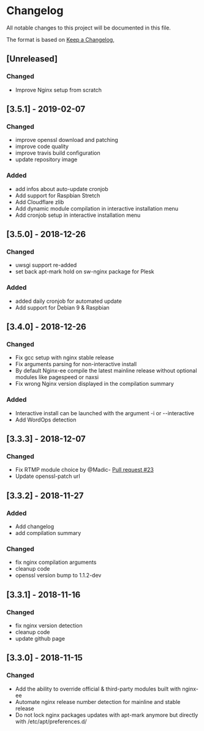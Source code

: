# Changelog

All notable changes to this project will be documented in this file.

The format is based on [Keep a Changelog](https://keepachangelog.com/en/1.0.0/),

## [Unreleased]

### Changed

- Improve Nginx setup from scratch

## [3.5.1] - 2019-02-07

### Changed

- improve openssl download and patching
- improve code quality
- improve travis build configuration
- update repository image

### Added

- add infos about auto-update cronjob
- Add support for Raspbian Stretch
- Add Cloudflare zlib
- Add dynamic module compilation in interactive installation menu
- Add cronjob setup in interactive installation menu

## [3.5.0] - 2018-12-26

### Changed

- uwsgi support re-added
- set back apt-mark hold on sw-nginx package for Plesk

### Added

- added daily cronjob for automated update
- Add support for Debian 9 & Raspbian

## [3.4.0] - 2018-12-26

### Changed

- Fix gcc setup with nginx stable release
- Fix arguments parsing for non-interactive install
- By default Nginx-ee compile the latest mainline release without optional modules like pagespeed or naxsi
- Fix wrong Nginx version displayed in the compilation summary

### Added

- Interactive install can be launched with the argument -i or --interactive
- Add WordOps detection

## [3.3.3] - 2018-12-07

### Changed

- Fix RTMP module choice by @Madic- [Pull request #23](https://github.com/VirtuBox/nginx-ee/pull/23)
- Update openssl-patch url

## [3.3.2] - 2018-11-27

### Added

- Add changelog
- add compilation summary

### Changed

- fix nginx compilation arguments
- cleanup code
- openssl version bump to 1.1.2-dev

## [3.3.1] - 2018-11-16

### Changed

- fix nginx version detection
- cleanup code
- update github page

## [3.3.0] - 2018-11-15

### Changed

- Add the ability to override official & third-party modules built with nginx-ee
- Automate nginx release number detection for mainline and stable release
- Do not lock nginx packages updates with apt-mark anymore but directly with /etc/apt/preferences.d/